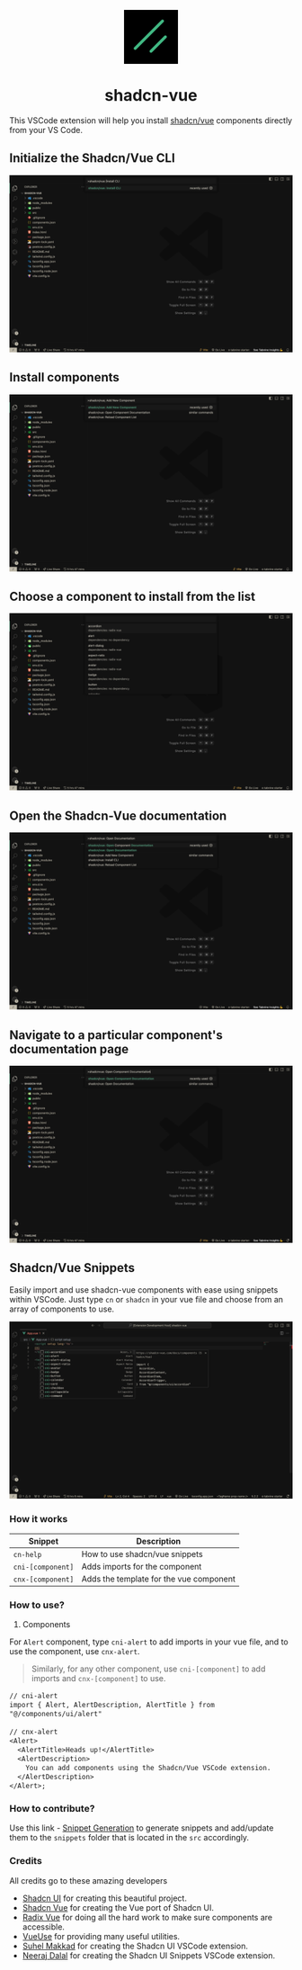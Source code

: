 <p align="center">
 <img align="center" src="./src/images/icon.png" height="96" />
 <h1 align="center">
  shadcn-vue
 </h1>
</p>

This VSCode extension will help you install [shadcn/vue](https://shadcn-vue.com) components directly from your VS Code.

## Initialize the Shadcn/Vue CLI

![to initialize CLI open the command palette and search for shadcn/vue: install cli command](./src/assets/images/init-cli.png)

## Install components

![to initialize CLI open the command palette and search for shadcn/vue: add new component](./src/assets/images/add-new-component.png)


## Choose a component to install from the list

![choose a component to install from the list](./src/assets/images/add-new-components.png)


## Open the Shadcn-Vue documentation

![open the shadcn-vue documentation](./src/assets/images/shadcn-vue-docs.png)


## Navigate to a particular component's documentation page

![navigate to a particular component's documentation page](./src/assets/images/shadcn-vue-component-docs.png)



## Shadcn/Vue Snippets

Easily import and use shadcn-vue components with ease using snippets within VSCode. Just type `cn` or `shadcn` in your vue file and choose from an array of components to use.

![shadcn-vue-snippets-example](./src/assets/images/shadcn-vue-import.png)


### How it works

| Snippet           | Description                            |
| ----------------- | -------------------------------------- |
| `cn-help`         | How to use shadcn/vue snippets         |
| `cni-[component]` | Adds imports for the component         |
| `cnx-[component]` | Adds the template for the vue component|

### How to use?

1. Components

For `Alert` component, type `cni-alert` to add imports in your vue file, and to use the component, use `cnx-alert`.

> Similarly, for any other component, use `cni-[component]` to add imports and `cnx-[component]` to use.

```tsx
// cni-alert
import { Alert, AlertDescription, AlertTitle } from "@/components/ui/alert"

// cnx-alert
<Alert>
  <AlertTitle>Heads up!</AlertTitle>
  <AlertDescription>
    You can add components using the Shadcn/Vue VSCode extension.
  </AlertDescription>
</Alert>;
```

### How to contribute?

Use this link - [Snippet Generation](https://snippet-generator.app/?description=https://shadcn-vue.com/docs/components&tabtrigger=shadcn-&snippet=%22https://shadcn-vue.com/docs/components%22:+%7B%0A++%22prefix%22:+%22shadcn-%22,%0A++%22body%22:+%5B%0A++%5D,%0A++%22description%22:+%22https://shadcn-vue.com/docs/components%22%0A%7D&mode=vscode) to generate snippets and add/update them to the `snippets` folder that is located in the `src` accordingly.


### Credits 

All credits go to these amazing developers

- [Shadcn UI](https://ui.shadcn.com) for creating this beautiful project.
- [Shadcn Vue](https://shadcn-vue.com) for creating the Vue port of Shadcn UI.
- [Radix Vue](https://radix-vue.com) for doing all the hard work to make sure components are accessible.
- [VueUse](https://vueuse.org) for providing many useful utilities.
- [Suhel Makkad](https://github.com/SuhelMakkad/vscode-shadcn-ui) for creating the Shadcn UI VSCode extension.
- [Neeraj Dalal](https://github.com/nrjdalal/shadcn-ui-snippets) for creating the Shadcn UI Snippets VSCode extension.
